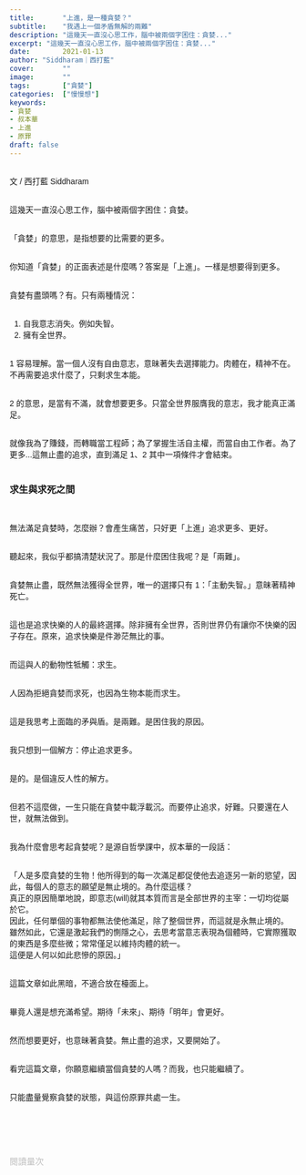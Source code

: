 ```yaml
---
title:       "上進，是一種貪婪？"
subtitle:    "我遇上一個矛盾無解的兩難"
description: "這幾天一直沒心思工作，腦中被兩個字困住：貪婪..."
excerpt: "這幾天一直沒心思工作，腦中被兩個字困住：貪婪..."
date:        2021-01-13
author: "Siddharam｜西打藍"
cover:       ""
image:       ""
tags:        ["貪婪"]
categories:  ["慢慢想"]
keywords:
- 貪婪
- 叔本華
- 上進
- 原罪
draft: false
---
```


<article style="font-family: 'Noto Sans TC', '微軟正黑體', sans-serif; font-weight: 300;">

<br>文 / 西打藍 Siddharam<br><br>

這幾天一直沒心思工作，腦中被兩個字困住：貪婪。<br><br>

「貪婪」的意思，是指想要的比需要的更多。<br><br>

你知道「貪婪」的正面表述是什麼嗎？答案是「上進」。一樣是想要得到更多。<br><br>

貪婪有盡頭嗎？有。只有兩種情況：<br><br>

1. 自我意志消失。例如失智。<br>
2. 擁有全世界。<br><br>

1 容易理解。當一個人沒有自由意志，意昧著失去選擇能力。肉體在，精神不在。不再需要追求什麼了，只剩求生本能。<br><br>

2 的意思，是當有不滿，就會想要更多。只當全世界服膺我的意志，我才能真正滿足。<br><br>

就像我為了賺錢，而轉職當工程師；為了掌握生活自主權，而當自由工作者。為了更多...這無止盡的追求，直到滿足 1、2 其中一項條件才會結束。<br><br>



<h3 class="article-h1-color">求生與求死之間</h3><br>

無法滿足貪婪時，怎麼辦？會產生痛苦，只好更「上進」追求更多、更好。<br><br>

聽起來，我似乎都搞清楚狀況了。那是什麼困住我呢？是「兩難」。<br><br>

貪婪無止盡，既然無法獲得全世界，唯一的選擇只有 1：「主動失智。」意昧著精神死亡。<br><br>

這也是追求快樂的人的最終選擇。除非擁有全世界，否則世界仍有讓你不快樂的因子存在。原來，追求快樂是件渺茫無比的事。<br><br>

而這與人的動物性牴觸：求生。<br><br>

人因為拒絕貪婪而求死，也因為生物本能而求生。<br><br>

這是我思考上面臨的矛與盾。是兩難。是困住我的原因。<br><br>

我只想到一個解方：停止追求更多。<br><br>

是的。是個違反人性的解方。<br><br>

但若不這麼做，一生只能在貪婪中載浮載沉。而要停止追求，好難。只要還在人世，就無法做到。<br><br>

我為什麼會思考起貪婪呢？是源自哲學課中，叔本華的一段話：<br><br>

「人是多麼貪婪的生物！他所得到的每一次滿足都促使他去追逐另一新的慾望，因此，每個人的意志的願望是無止境的。為什麼這樣？<br>
真正的原因簡單地說，即意志(will)就其本質而言是全部世界的主宰：一切均從屬於它。<br>
因此，任何單個的事物都無法使他滿足，除了整個世界，而這就是永無止境的。<br>
雖然如此，它還是激起我們的惻隱之心，去思考當意志表現為個體時，它實際獲取的東西是多麼些微；常常僅足以維持肉體的統一。<br>
這便是人何以如此悲慘的原因。」<br><br>

這篇文章如此黑暗，不適合放在檯面上。<br><br>

畢竟人還是想充滿希望。期待「未來」、期待「明年」會更好。<br><br>

然而想要更好，也意昧著貪婪。無止盡的追求，又要開始了。<br><br>

看完這篇文章，你願意繼續當個貪婪的人嗎？而我，也只能繼續了。<br><br>

只能盡量覺察貪婪的狀態，與這份原罪共處一生。<br><br>





<br><br><br>

</article>

<div style="color: #bfbfbf; font-size: 15px;" id="busuanzi_container_page_pv">
  閱讀量<span id="busuanzi_value_page_pv"></span>次
</div>

<script src="../../js/post.js"></script>




